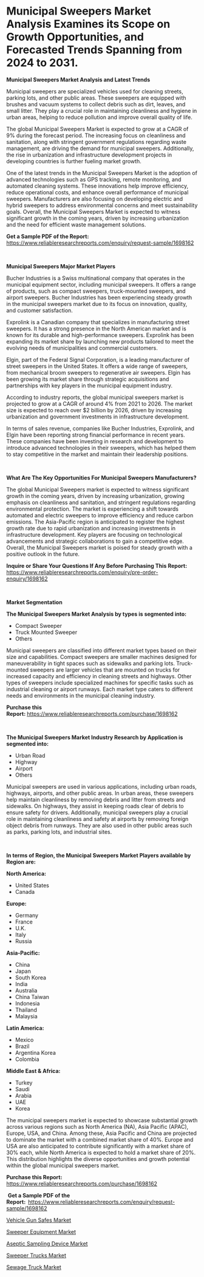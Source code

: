 <p><h1>Municipal Sweepers Market Analysis Examines its Scope on Growth Opportunities, and Forecasted Trends Spanning from 2024 to 2031.</h1></p><p><strong>Municipal Sweepers Market Analysis and Latest Trends</strong></p>
<p><p>Municipal sweepers are specialized vehicles used for cleaning streets, parking lots, and other public areas. These sweepers are equipped with brushes and vacuum systems to collect debris such as dirt, leaves, and small litter. They play a crucial role in maintaining cleanliness and hygiene in urban areas, helping to reduce pollution and improve overall quality of life.</p><p>The global Municipal Sweepers Market is expected to grow at a CAGR of 9% during the forecast period. The increasing focus on cleanliness and sanitation, along with stringent government regulations regarding waste management, are driving the demand for municipal sweepers. Additionally, the rise in urbanization and infrastructure development projects in developing countries is further fueling market growth.</p><p>One of the latest trends in the Municipal Sweepers Market is the adoption of advanced technologies such as GPS tracking, remote monitoring, and automated cleaning systems. These innovations help improve efficiency, reduce operational costs, and enhance overall performance of municipal sweepers. Manufacturers are also focusing on developing electric and hybrid sweepers to address environmental concerns and meet sustainability goals. Overall, the Municipal Sweepers Market is expected to witness significant growth in the coming years, driven by increasing urbanization and the need for efficient waste management solutions.</p></p>
<p><strong>Get a Sample PDF of the Report:&nbsp;</strong> <a href="https://www.reliableresearchreports.com/enquiry/request-sample/1698162">https://www.reliableresearchreports.com/enquiry/request-sample/1698162</a></p>
<p>&nbsp;</p>
<p><strong>Municipal Sweepers Major Market Players</strong></p>
<p><p>Bucher Industries is a Swiss multinational company that operates in the municipal equipment sector, including municipal sweepers. It offers a range of products, such as compact sweepers, truck-mounted sweepers, and airport sweepers. Bucher Industries has been experiencing steady growth in the municipal sweepers market due to its focus on innovation, quality, and customer satisfaction.</p><p>Exprolink is a Canadian company that specializes in manufacturing street sweepers. It has a strong presence in the North American market and is known for its durable and high-performance sweepers. Exprolink has been expanding its market share by launching new products tailored to meet the evolving needs of municipalities and commercial customers.</p><p>Elgin, part of the Federal Signal Corporation, is a leading manufacturer of street sweepers in the United States. It offers a wide range of sweepers, from mechanical broom sweepers to regenerative air sweepers. Elgin has been growing its market share through strategic acquisitions and partnerships with key players in the municipal equipment industry.</p><p>According to industry reports, the global municipal sweepers market is projected to grow at a CAGR of around 4% from 2021 to 2026. The market size is expected to reach over $2 billion by 2026, driven by increasing urbanization and government investments in infrastructure development.</p><p>In terms of sales revenue, companies like Bucher Industries, Exprolink, and Elgin have been reporting strong financial performance in recent years. These companies have been investing in research and development to introduce advanced technologies in their sweepers, which has helped them to stay competitive in the market and maintain their leadership positions.</p></p>
<p>&nbsp;</p>
<p><strong>What Are The Key Opportunities For Municipal Sweepers Manufacturers?</strong></p>
<p><p>The global Municipal Sweepers market is expected to witness significant growth in the coming years, driven by increasing urbanization, growing emphasis on cleanliness and sanitation, and stringent regulations regarding environmental protection. The market is experiencing a shift towards automated and electric sweepers to improve efficiency and reduce carbon emissions. The Asia-Pacific region is anticipated to register the highest growth rate due to rapid urbanization and increasing investments in infrastructure development. Key players are focusing on technological advancements and strategic collaborations to gain a competitive edge. Overall, the Municipal Sweepers market is poised for steady growth with a positive outlook in the future.</p></p>
<p><strong>Inquire or Share Your Questions If Any Before Purchasing This Report:</strong> <a href="https://www.reliableresearchreports.com/enquiry/pre-order-enquiry/1698162">https://www.reliableresearchreports.com/enquiry/pre-order-enquiry/1698162</a></p>
<p>&nbsp;</p>
<p><strong>Market Segmentation</strong></p>
<p><strong>The Municipal Sweepers Market Analysis by types is segmented into:</strong></p>
<p><ul><li>Compact Sweeper</li><li>Truck Mounted Sweeper</li><li>Others</li></ul></p>
<p><p>Municipal sweepers are classified into different market types based on their size and capabilities. Compact sweepers are smaller machines designed for maneuverability in tight spaces such as sidewalks and parking lots. Truck-mounted sweepers are larger vehicles that are mounted on trucks for increased capacity and efficiency in cleaning streets and highways. Other types of sweepers include specialized machines for specific tasks such as industrial cleaning or airport runways. Each market type caters to different needs and environments in the municipal cleaning industry.</p></p>
<p><strong>Purchase this Report:&nbsp;</strong><a href="https://www.reliableresearchreports.com/purchase/1698162">https://www.reliableresearchreports.com/purchase/1698162</a></p>
<p>&nbsp;</p>
<p><strong>The Municipal Sweepers Market Industry Research by Application is segmented into:</strong></p>
<p><ul><li>Urban Road</li><li>Highway</li><li>Airport</li><li>Others</li></ul></p>
<p><p>Municipal sweepers are used in various applications, including urban roads, highways, airports, and other public areas. In urban areas, these sweepers help maintain cleanliness by removing debris and litter from streets and sidewalks. On highways, they assist in keeping roads clear of debris to ensure safety for drivers. Additionally, municipal sweepers play a crucial role in maintaining cleanliness and safety at airports by removing foreign object debris from runways. They are also used in other public areas such as parks, parking lots, and industrial sites.</p></p>
<p>&nbsp;</p>
<p><strong>In terms of Region, the Municipal Sweepers Market Players available by Region are:</strong></p>
<p>
    <p> <strong> North America: </strong>
        <ul>
            <li>United States</li>
            <li>Canada</li>
        </ul>
        </p> 
    <p> <strong> Europe: </strong>
        <ul>
            <li>Germany</li>
            <li>France</li>
            <li>U.K.</li>
            <li>Italy</li>
            <li>Russia</li>
        </ul>
        </p> 
    <p> <strong> Asia-Pacific: </strong>
        <ul>
            <li>China</li>
            <li>Japan</li>
            <li>South Korea</li>
            <li>India</li>
            <li>Australia</li>
            <li>China Taiwan</li>
            <li>Indonesia</li>
            <li>Thailand</li>
            <li>Malaysia</li>
        </ul>
        </p> 
    <p> <strong> Latin America: </strong>
        <ul>
            <li>Mexico</li>
            <li>Brazil</li>
            <li>Argentina Korea</li>
            <li>Colombia</li>
        </ul>
        </p> 
    <p> <strong> Middle East & Africa: </strong>
        <ul>
            <li>Turkey</li>
            <li>Saudi</li>
            <li>Arabia</li>
            <li>UAE</li>
            <li>Korea</li>
        </ul>
    </p>
    </p>
<p><p>The municipal sweepers market is expected to showcase substantial growth across various regions such as North America (NA), Asia Pacific (APAC), Europe, USA, and China. Among these, Asia Pacific and China are projected to dominate the market with a combined market share of 40%. Europe and USA are also anticipated to contribute significantly with a market share of 30% each, while North America is expected to hold a market share of 20%. This distribution highlights the diverse opportunities and growth potential within the global municipal sweepers market.</p></p>
<p><strong>Purchase this Report: </strong><a href="https://www.reliableresearchreports.com/purchase/1698162">https://www.reliableresearchreports.com/purchase/1698162</a></p>
<p>&nbsp;<strong>Get a Sample PDF of the Report:&nbsp;&nbsp;</strong><a href="https://www.reliableresearchreports.com/enquiry/request-sample/1698162">https://www.reliableresearchreports.com/enquiry/request-sample/1698162</a></p>
<p><strong></strong></p>
<p><p><a href="https://issuu.com/reportprime-2/docs/vehicle-gun-safes-market-size-2030.pptx">Vehicle Gun Safes Market</a></p><p><a href="https://github.com/rahu1506/Market-Research-Report-List-3/blob/main/sweeper-equipment-market.md">Sweeper Equipment Market</a></p><p><a href="https://issuu.com/reportprime-2/docs/aseptic-sampling-device-market-size-2030.pptx">Aseptic Sampling Device Market</a></p><p><a href="https://github.com/juniordelafrance/Market-Research-Report-List-2/blob/main/sweeper-trucks-market.md">Sweeper Trucks Market</a></p><p><a href="https://github.com/FassouRP/Market-Research-Report-List-3/blob/main/sewage-truck-market.md">Sewage Truck Market</a></p></p>